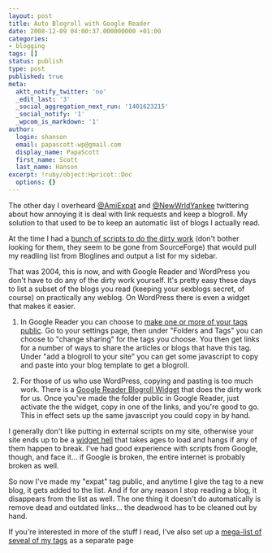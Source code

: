 ```yaml
---
layout: post
title: Auto Blogroll with Google Reader
date: 2008-12-09 04:00:37.000000000 +01:00
categories:
- blogging
tags: []
status: publish
type: post
published: true
meta:
  aktt_notify_twitter: 'no'
  _edit_last: '3'
  _social_aggregation_next_run: '1401623215'
  _social_notify: '1'
  _wpcom_is_markdown: '1'
author:
  login: shanson
  email: papascott-wp@gmail.com
  display_name: PapaScott
  first_name: Scott
  last_name: Hanson
excerpt: !ruby/object:Hpricot::Doc
  options: {}
---
```

<p>The other day I overheard <a href="http://twitter.com/NewWrldYankee">@AmiExpat</a> and <a href="http://twitter.com/NewWrldYankee">@NewWrldYankee</a> twittering about how annoying it is deal with link requests and keep a blogroll. My solution to that used to be to keep an automatic list of blogs I actually read.</p>
<p>At the time I had a <a href="http://www.papascott.de/archives/2004/12/07/blogroll-timestamps-with-perl-and-bloglines/">bunch of scripts to do the dirty work</a> (don't bother looking for them, they seem to be gone from SourceForge) that would pull my readling list from Bloglines and output a list for my sidebar.</p>
<p>That was 2004, this is now, and with Google Reader and WordPress you don't have to do any of the dirty work yourself. It's pretty easy these days to list a subset of the blogs you read (keeping your sexblogs secret, of course) on practically any weblog.  On WordPress there is even a widget that makes it easier.</p>
<ol>
<li>In Google Reader you can choose to <a href="http://googlereader.blogspot.com/2007/11/attack-of-20ers.html">make one or more of your tags public</a>. Go to your settings page, then under "Folders and Tags" you can choose to "change sharing" for the tags you choose. You then get links for a number of ways to share the articles or blogs that have this tag. Under "add a blogroll to your site" you can get some javascript to copy and paste into your blog template to get a blogroll.</li>
<li>
<p>For those of us who use WordPress, copying and pasting is too much work.  There is a <a href="http://wordpress.org/extend/plugins/google-reader-blogroll-widget/">Google Reader Blogroll Widget</a> that does the dirty work for us. Once you've made the folder public in Google Reader, just activate the the widget, copy in one of the links, and you're good to go. This in effect sets up the same javascript you could copy in by hand.</p>
</li>
</ol>
<p>I generally don't like putting in external scripts on my site, otherwise your site ends up to be a <a href="http://lumma.de">widget hell</a> that takes ages to load and hangs if any of them happen to break. I've had good experience with scripts from Google, though, and face it... if Google is broken, the entire internet is probably broken as well.</p>
<p>So now I've made my "expat" tag public, and anytime I give the tag to a new blog, it gets added to the list. And if for any reason I stop reading a blog, it disappears from the list as well. The one thing it doesn't do automatically is remove dead and outdated links... the deadwood has to be cleaned out by hand.</p>
<p>If you're interested in more of the stuff I read, I've also set up a <a href="http://www.papascott.de/reading-list/">mega-list of seveal of my tags</a> as a separate page</p>

